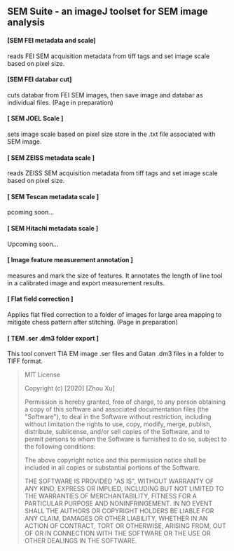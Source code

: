 ## SEM Suite - an imageJ toolset for SEM image analysis

#### [SEM FEI metadata and scale] 
reads FEI SEM acquisition metadata from tiff tags and set image scale based on pixel size.

#### [SEM FEI databar cut] 
cuts databar from FEI SEM images, then save image and databar as individual files. (Page in preparation)

#### [ SEM JOEL Scale ] 
sets image scale based on pixel size store in the .txt file associated with SEM image.

#### [ SEM ZEISS metadata scale ] 
reads ZEISS SEM acquisition metadata from tiff tags and set image scale based on pixel size.

#### [ SEM Tescan metadata scale ] 
pcoming soon...

#### [ SEM Hitachi metadata scale ] 
Upcoming soon...

#### [ Image feature measurement annotation ] 
measures and mark the size of features. It annotates the length of line tool in a calibrated image and export measurement results.

#### [ Flat field correction ] 
Applies flat filed correction to a folder of images for large area mapping to mitigate chess pattern after stitching. (Page in preparation)

#### [ TEM .ser .dm3 folder export ] 
This tool convert TIA EM image .ser files and Gatan .dm3 files in a folder to TIFF format.


>  MIT License
> 
> Copyright (c) [2020] [Zhou Xu]
> 
> Permission is hereby granted, free of charge, to any person obtaining a copy
> of this software and associated documentation files (the "Software"), to deal
> in the Software without restriction, including without limitation the rights
> to use, copy, modify, merge, publish, distribute, sublicense, and/or sell
> copies of the Software, and to permit persons to whom the Software is
> furnished to do so, subject to the following conditions:
> 
> The above copyright notice and this permission notice shall be included in all
> copies or substantial portions of the Software.
> 
> THE SOFTWARE IS PROVIDED "AS IS", WITHOUT WARRANTY OF ANY KIND, EXPRESS OR
> IMPLIED, INCLUDING BUT NOT LIMITED TO THE WARRANTIES OF MERCHANTABILITY,
> FITNESS FOR A PARTICULAR PURPOSE AND NONINFRINGEMENT. IN NO EVENT SHALL THE
> AUTHORS OR COPYRIGHT HOLDERS BE LIABLE FOR ANY CLAIM, DAMAGES OR OTHER
> LIABILITY, WHETHER IN AN ACTION OF CONTRACT, TORT OR OTHERWISE, ARISING FROM,
> OUT OF OR IN CONNECTION WITH THE SOFTWARE OR THE USE OR OTHER DEALINGS IN THE
> SOFTWARE.
